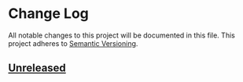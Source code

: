 # Change Log

All notable changes to this project will be documented in this file.
This project adheres to [Semantic Versioning](http://semver.org/).

## [Unreleased]

[Unreleased]: https://github.com/cybozu-go/cke/compare/91f0cb8b46e800f41a6b811fce811977ac52b07d...HEAD
